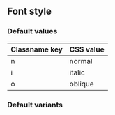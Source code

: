## Font style


<!-- <values.fontStyle> -->
### Default values
|Classname key|CSS value|
|-------------|---------|
|n            |normal   |
|i            |italic   |
|o            |oblique  |

<!-- </values.fontStyle> -->


<!-- <variants.fontStyle> -->
### Default variants

<!-- </variants.fontStyle> -->
